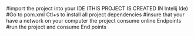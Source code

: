
#import the project into your IDE (THIS PROJECT IS CREATED IN Intelij Ide)
#Go to pom.xml Ctl+s to install all project dependencies
#insure that your have a network on your computer the project consume online Endpoints
#run the project and consume End points
